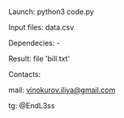 Launch: python3 code.py

Input files: data.csv

Dependecies: -

Result: file 'bill.txt'

Contacts: 

mail: vinokurov.iliya@gmail.com

tg: @EndL3ss

